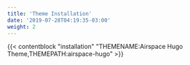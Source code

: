 ```yaml
---
title: 'Theme Installation'
date: '2019-07-28T04:19:35-03:00'
weight: 2
---
```


{{< contentblock "installation" "THEMENAME:Airspace Hugo Theme,THEMEPATH:airspace-hugo" >}}


